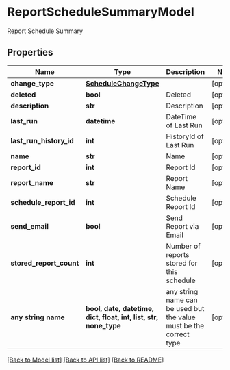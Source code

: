 # ReportScheduleSummaryModel

Report Schedule Summary

## Properties
Name | Type | Description | Notes
------------ | ------------- | ------------- | -------------
**change_type** | [**ScheduleChangeType**](ScheduleChangeType.md) |  | [optional] 
**deleted** | **bool** | Deleted | [optional] 
**description** | **str** | Description | [optional] 
**last_run** | **datetime** | DateTime of Last Run | [optional] 
**last_run_history_id** | **int** | HistoryId of Last Run | [optional] 
**name** | **str** | Name | [optional] 
**report_id** | **int** | Report Id | [optional] 
**report_name** | **str** | Report Name | [optional] 
**schedule_report_id** | **int** | Schedule Report Id | [optional] 
**send_email** | **bool** | Send Report via Email | [optional] 
**stored_report_count** | **int** | Number of reports stored for this schedule | [optional] 
**any string name** | **bool, date, datetime, dict, float, int, list, str, none_type** | any string name can be used but the value must be the correct type | [optional]

[[Back to Model list]](../README.md#documentation-for-models) [[Back to API list]](../README.md#documentation-for-api-endpoints) [[Back to README]](../README.md)


